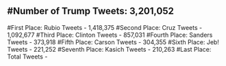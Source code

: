 #Number of Trump Tweets: 3,201,052
---
#First Place: Rubio Tweets - 1,418,375
#Second Place: Cruz Tweets - 1,092,677
#Third Place: Clinton Tweets - 857,031
#Fourth Place: Sanders Tweets - 373,918
#Fifth Place: Carson Tweets - 304,355
#Sixth Place: Jeb! Tweets - 221,252
#Seventh Place: Kasich Tweets - 210,263
#Last Place: Total Tweets -  
